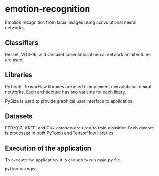 # emotion-recognition
Emotion recognition from facial images using convolutional neural networks.

## Classifiers
Resnet, VGG-16, and Onsunet convolutional neural network architectures are used.

## Libraries
PyTorch, TensorFlow libraries are used to implement convolutional neural networks. Each architecture has two variants for each libary.

PySide is used to provide graphical user interface to application.

## Datasets
FER2013, KDEF, and CK+ datasets are used to train classifier. Each dataset is processed in both PyTorch and TensorFlow libraries.

## Execution of the application
To execute the application, it is enough to run main.py file.

```
python main.py
```
